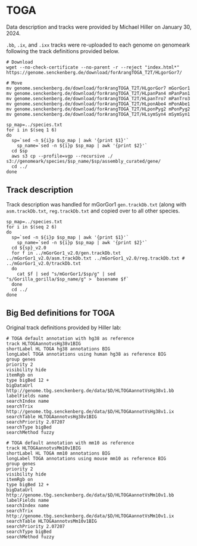 # TOGA

Data description and tracks were provided by Michael Hiller on January 30, 2024.

`.bb`, `.ix`, and `.ixx` tracks were re-uploaded to each genome on genomeark following the track definitions provided below.

```shell
# Download
wget --no-check-certificate --no-parent -r --reject "index.html*" https://genome.senckenberg.de/download/forArangTOGA_T2T/HLgorGor7/

# Move
mv genome.senckenberg.de/download/forArangTOGA_T2T/HLgorGor7 mGorGor1
mv genome.senckenberg.de/download/forArangTOGA_T2T/HLpanPan4 mPanPan1
mv genome.senckenberg.de/download/forArangTOGA_T2T/HLpanTro7 mPanTro3
mv genome.senckenberg.de/download/forArangTOGA_T2T/HLponAbe4 mPonAbe1
mv genome.senckenberg.de/download/forArangTOGA_T2T/HLponPyg2 mPonPyg2
mv genome.senckenberg.de/download/forArangTOGA_T2T/HLsymSyn4 mSymSyn1

sp_map=../species.txt
for i in $(seq 1 6)
do
  sp=`sed -n ${i}p $sp_map | awk '{print $1}'`
	sp_name=`sed -n ${i}p $sp_map | awk '{print $2}'`
  cd $sp
  aws s3 cp --profile=vgp --recursive ./ s3://genomeark/species/$sp_name/$sp/assembly_curated/gene/
  cd ../
done
```

## Track description
Track description was handled for mGorGor1 `gen.trackDb.txt` (along with `asm.trackDb.txt`, `reg.trackDb.txt` and copied over to all other species.

```shell
sp_map=../species.txt
for i in $(seq 2 6)
do
  sp=`sed -n ${i}p $sp_map | awk '{print $1}'`
	sp_name=`sed -n ${i}p $sp_map | awk '{print $2}'`
  cd ${sp}_v2.0
  for f in ../mGorGor1_v2.0/gen.trackDb.txt ../mGorGor1_v2.0/asm.trackDb.txt ../mGorGor1_v2.0/reg.trackDb.txt # ../mGorGor1_v2.0/trackDb.txt
  do
    cat $f | sed "s/mGorGor1/$sp/g" | sed "s/Gorilla_gorilla/$sp_name/g" > `basename $f`
  done
  cd ../
done
```

## Big Bed definitions for TOGA
Original track definitions provided by Hiller lab:
```
# TOGA default annotation with hg38 as reference
track HLTOGAannotvsHg38v1BIG
shortLabel HL TOGA hg38 annotations BIG
longLabel TOGA annotations using human hg38 as reference BIG
group genes
priority 2
visibility hide
itemRgb on
type bigBed 12 +
bigDataUrl http://genome.tbg.senckenberg.de/data/$D/HLTOGAannotVsHg38v1.bb
labelFields name
searchIndex name
searchTrix http://genome.tbg.senckenberg.de/data/$D/HLTOGAannotVsHg38v1.ix
searchTable HLTOGAannotvsHg38v1BIG
searchPriority 2.07207
searchType bigBed
searchMethod fuzzy
 
# TOGA default annotation with mm10 as reference
track HLTOGAannotvsMm10v1BIG
shortLabel HL TOGA mm10 annotations BIG
longLabel TOGA annotations using mouse mm10 as reference BIG
group genes
priority 2
visibility hide
itemRgb on
type bigBed 12 +
bigDataUrl http://genome.tbg.senckenberg.de/data/$D/HLTOGAannotVsMm10v1.bb
labelFields name
searchIndex name
searchTrix http://genome.tbg.senckenberg.de/data/$D/HLTOGAannotVsMm10v1.ix
searchTable HLTOGAannotvsMm10v1BIG
searchPriority 2.07207
searchType bigBed
searchMethod fuzzy
```